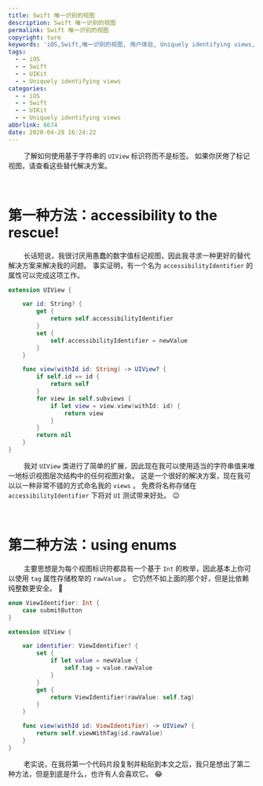 ```yaml
---
title: Swift 唯一识别的视图
description: Swift 唯一识别的视图
permalink: Swift 唯一识别的视图
copyright: ture
keywords: 'iOS,Swift,唯一识别的视图, 用户体验, Uniquely identifying views, 可重用'
tags:
  - - iOS
  - - Swift
  - - UIKit
  - - Uniquely identifying views
categories:
  - - iOS
  - - Swift
  - - UIKit
  - - Uniquely identifying views
abbrlink: 6674
date: 2020-04-28 16:24:22
---
```


&nbsp;&nbsp;&nbsp;&nbsp;&nbsp;&nbsp;&nbsp;&nbsp;了解如何使用基于字符串的 ```UIView``` 标识符而不是标签。 如果你厌倦了标记视图，请查看这些替代解决方案。

</br>

# **第一种方法：accessibility to the rescue!**

&nbsp;&nbsp;&nbsp;&nbsp;&nbsp;&nbsp;&nbsp;&nbsp;长话短说，我很讨厌用愚蠢的数字值标记视图，因此我寻求一种更好的替代解决方案来解决我的问题。 事实证明，有一个名为 ```accessibilityIdentifier``` 的属性可以完成这项工作。

<!-- more -->

``` Swift
extension UIView {

    var id: String? {
        get {
            return self.accessibilityIdentifier
        }
        set {
            self.accessibilityIdentifier = newValue
        }
    }

    func view(withId id: String) -> UIView? {
        if self.id == id {
            return self
        }
        for view in self.subviews {
            if let view = view.view(withId: id) {
                return view
            }
        }
        return nil
    }
}
```

&nbsp;&nbsp;&nbsp;&nbsp;&nbsp;&nbsp;&nbsp;&nbsp;我对 ```UIView``` 类进行了简单的扩展，因此现在我可以使用适当的字符串值来唯一地标识视图层次结构中的任何视图对象。 这是一个很好的解决方案，现在我可以以一种非常不错的方式命名我的 ```views``` 。 免费将名称存储在 ```accessibilityIdentifier``` 下将对 ```UI``` 测试带来好处。 😉

</br>

# **第二种方法：using enums**

&nbsp;&nbsp;&nbsp;&nbsp;&nbsp;&nbsp;&nbsp;&nbsp;主要思想是为每个视图标识符都具有一个基于 ```Int``` 的枚举，因此基本上你可以使用 ```tag``` 属性存储枚举的 ```rawValue``` 。 它仍然不如上面的那个好，但是比依赖纯整数更安全。 😬

``` Swift
enum ViewIdentifier: Int {
    case submitButton
}

extension UIView {

    var identifier: ViewIdentifier? {
        set {
            if let value = newValue {
                self.tag = value.rawValue
            }
        }
        get {
            return ViewIdentifier(rawValue: self.tag)
        }
    }

    func view(withId id: ViewIdentifier) -> UIView? {
        return self.viewWithTag(id.rawValue)
    }
}
```

&nbsp;&nbsp;&nbsp;&nbsp;&nbsp;&nbsp;&nbsp;&nbsp;老实说，在我将第一个代码片段复制并粘贴到本文之后，我只是想出了第二种方法，但是到底是什么，也许有人会喜欢它。 😂